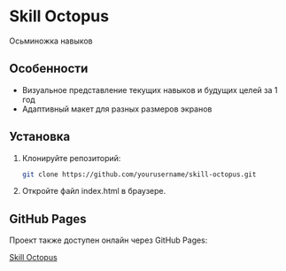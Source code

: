 # Skill Octopus

Осьминожка навыков

## Особенности

- Визуальное представление текущих навыков и будущих целей за 1 год
- Адаптивный макет для разных размеров экранов

## Установка

1. Клонируйте репозиторий:

   ```bash
   git clone https://github.com/yourusername/skill-octopus.git
   ```

1. Откройте файл index.html в браузере.

## GitHub Pages

Проект также доступен онлайн через GitHub Pages:

[Skill Octopus](https://nimdolphin.github.io/skill-octopus/)
